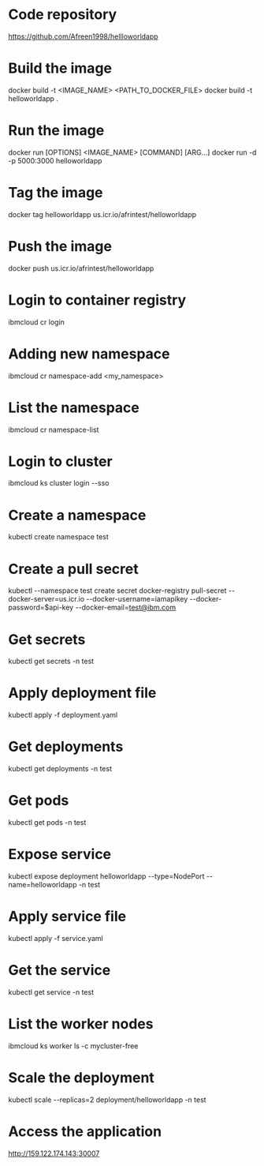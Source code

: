 # Code repository
https://github.com/Afreen1998/hellloworldapp

# Build the image
docker build -t <IMAGE_NAME> <PATH_TO_DOCKER_FILE>
docker build -t helloworldapp .

# Run the image
docker run [OPTIONS] <IMAGE_NAME> [COMMAND] [ARG...]
docker run -d -p 5000:3000 helloworldapp

# Tag the image
docker tag helloworldapp us.icr.io/afrintest/helloworldapp

# Push the image
docker push us.icr.io/afrintest/helloworldapp

# Login to container registry
ibmcloud cr login

# Adding new namespace
ibmcloud cr namespace-add <my_namespace>

# List the namespace
ibmcloud cr namespace-list

# Login to cluster 
ibmcloud ks cluster login --sso

# Create a namespace
kubectl create namespace test

# Create a pull secret
kubectl --namespace test create secret docker-registry pull-secret --docker-server=us.icr.io --docker-username=iamapikey --docker-password=$api-key --docker-email=test@ibm.com


# Get secrets
kubectl get secrets -n test

# Apply deployment file
kubectl apply -f deployment.yaml

# Get deployments
kubectl get deployments -n test

# Get pods
kubectl get pods -n test

# Expose service
kubectl expose deployment helloworldapp --type=NodePort --name=helloworldapp -n test

# Apply service file
kubectl apply -f service.yaml

# Get the service
kubectl get service -n test

# List the worker nodes 
ibmcloud ks worker ls -c mycluster-free

# Scale the deployment
kubectl scale --replicas=2 deployment/helloworldapp -n test

# Access the application

http://159.122.174.143:30007